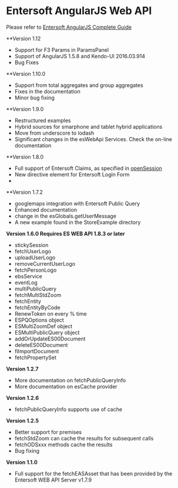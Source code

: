 # Entersoft AngularJS Web API

Please refer to [Entersoft AngularJS Complete Guide](http://developer.entersoft.gr/eswebapi/#/api/es.Services.Web.esWebApi)

**Version 1.12
- Support for F3 Params in ParamsPanel
- Support of AngularJS 1.5.8 and Kendo-UI 2016.03.914
- Bug Fixes

**Version 1.10.0
- Support from total aggregates and group aggregates
- Fixes in the documentation
- Minor bug fixing

**Version 1.9.0
- Restructured examples
- Hybrid sources for smarphone and tablet hybrid applications
- Move from underscore to lodash
- Significant changes in the esWebApi Services. Check the on-line documentation

**Version 1.8.0
- Full support of Entersoft Claims, as specified in [openSession](http://developer.entersoft.gr/eswebapi/#/api/es.Services.Web.esWebApi#methods_opensession)
- New directive element <es-login> for Entersoft Login Form 
- 

**Version 1.7.2
- googlemaps integration with Entersoft Public Query
- Enhanced documentation 
- change in the esGlobals.getUserMessage 
- A new example found in the StoreExample directory

**Version 1.6.0 Requires ES WEB API 1.8.3 or later**
- stickySession
- fetchUserLogo
- uploadUserLogo
- removeCurrentUserLogo
- fetchPersonLogo
- ebsService
- eventLog
- multiPublicQuery
- fetchMultiStdZoom
- fetchEntity
- fetchEntityByCode
- RenewToken on every % time 
- ESPQOptions object
- ESMultiZoomDef object
- ESMultiPublicQuery object
- addOrUpdateES00Document
- deleteES00Document
- fiImportDocument
- fetchPropertySet

**Version 1.2.7**
- More documentation on fetchPublicQueryInfo
- More documentation on esCache provider

**Version 1.2.6**
- fetchPublicQueryInfo supports use of cache

**Version 1.2.5**
- Better support for premises
- fetchStdZoom can cache the results for subsequent calls
- fetchODSxxx methods cache the results
- Bug fixing 

**Version 1.1.0**

- Full support for the fetchEASAsset that has been provided by the Entersoft WEB API Server v1.7.9
